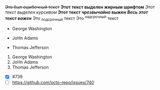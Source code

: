~~Это был ошибочный текcт~~
**Этот текст выделен жирным шрифтом**
_Этот текст выделен курсивом_
**Этот текст _чрезвычайно_ выжен**
***Весь этот текст важен***
Это <sub>подсрочный</sub> текст
Это <sup>надсрочный</sup> текст
- George Washington
* JoHn Adams
+ Thomas Jefferson
1. George Washington
2. JoHn Adams
3. Thomas Jefferson
- [x] #739
- [ ] https://github.com/octo-repo/issues/740
